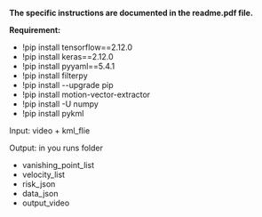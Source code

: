 **The specific instructions are documented in the readme.pdf file.**

**Requirement:**
- !pip install tensorflow==2.12.0
- !pip install keras==2.12.0
- !pip install pyyaml==5.4.1
- !pip install filterpy
- !pip install --upgrade pip
- !pip install motion-vector-extractor
- !pip install -U numpy
- !pip install pykml

Input: video + kml_flie

Output: in you runs folder
- vanishing_point_list
- velocity_list
- risk_json
- data_json
- output_video

